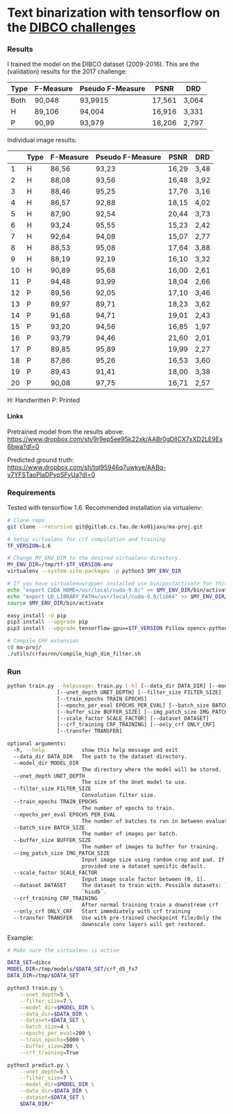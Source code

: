 # Text binarization with tensorflow on the [DIBCO challenges][1]

### Results

I trained the model on the DIBCO dataset (2009-2016). This are the
(validation) results for the 2017 challenge:

| Type | F-Measure | Pseudo F-Measure | PSNR   | DRD   |
|------|-----------|------------------|--------|-------|
| Both | 90,048    | 93,9915          | 17,561 | 3,064 |
| H    | 89,106	   | 94,004           | 16,916 | 3,331 |
| P    | 90,99	   | 93,979           | 18,206 | 2,797 |


Individual image results:

|    | Type | F-Measure | Pseudo F-Measure | PSNR  | DRD  |
|----|------|-----------|------------------|-------|------|
| 1	 | H    | 86,56     | 93,23            | 16,29 | 3,48 |
| 2	 | H    | 88,08     | 93,56            | 16,48 | 3,92 |
| 3	 | H    | 88,46     | 95,25            | 17,76 | 3,16 |
| 4	 | H    | 86,57     | 92,88            | 18,15 | 4,02 |
| 5	 | H    | 87,90     | 92,54            | 20,44 | 3,73 |
| 6	 | H    | 93,24     | 95,55            | 15,23 | 2,42 |
| 7	 | H    | 92,64     | 94,08            | 15,07 | 2,77 |
| 8	 | H    | 88,53     | 95,08            | 17,64 | 3,88 |
| 9	 | H    | 88,19     | 92,19            | 16,10 | 3,32 |
| 10 | H    | 90,89     | 95,68            | 16,00 | 2,61 |
| 11 | P    | 94,48     | 93,99            | 18,04 | 2,66 |
| 12 | P    | 89,56     | 92,05            | 17,10 | 3,46 |
| 13 | P    | 89,97     | 89,71            | 18,23 | 3,62 |
| 14 | P    | 91,68     | 94,71            | 19,01 | 2,43 |
| 15 | P    | 93,20     | 94,56            | 16,85 | 1,97 |
| 16 | P    | 93,79     | 94,46            | 21,60 | 2,01 |
| 17 | P    | 89,85     | 95,89            | 19,99 | 2,27 |
| 18 | P    | 87,86     | 95,26            | 16,53 | 3,60 |
| 19 | P    | 89,43     | 91,41            | 18,00 | 3,38 |
| 20 | P    | 90,08     | 97,75            | 16,71 | 2,57 |

H: Handwritten
P: Printed

#### Links

Pretrained model from the results above:
https://www.dropbox.com/sh/9r9ep5ee95k22xk/AABr0gDllCX7xXD2LE9Ex6bwa?dl=0

Predicted ground truth:
https://www.dropbox.com/sh/tql95946q7uwkye/AABq-v7YFSTaoPlaDPypSFyUa?dl=0


### Requirements
Tested with tensorflow 1.6. Recommended installation via virtualenv:
```sh
# Clone repo
git clone --recursive git@gitlab.cs.fau.de:ko01jaxu/ma-proj.git

# Setup virtualenv for crf compilation and training
TF_VERSION=1.6

# Change MY_ENV_DIR to the desired virtualenv directory.
MY_ENV_DIR=/tmp/tf-$TF_VERSION-env
virtualenv --system-site-packages -p python3 $MY_ENV_DIR

# If you have virtualenvwrapper installed use bin/postactivate for this
echo "export CUDA_HOME=/usr/local/cuda-9.0/" >> $MY_ENV_DIR/bin/activate
echo "export LD_LIBRARY_PATH=/usr/local/cuda-9.0/lib64" >> $MY_ENV_DIR/bin/activate
source $MY_ENV_DIR/bin/activate

easy_install -U pip
pip3 install --upgrade pip
pip3 install --upgrade tensorflow-gpu==$TF_VERSION Pillow opencv-python

# Compile CRF extension
cd ma-proj/
./utils/crfasrnn/compile_high_dim_filter.sh
```

### Run
```sh
python train.py --helpusage: train.py [-h] [--data_dir DATA_DIR] [--model_dir MODEL_DIR]
                [--unet_depth UNET_DEPTH] [--filter_size FILTER_SIZE]
                [--train_epochs TRAIN_EPOCHS]
                [--epochs_per_eval EPOCHS_PER_EVAL] [--batch_size BATCH_SIZE]
                [--buffer_size BUFFER_SIZE] [--img_patch_size IMG_PATCH_SIZE]
                [--scale_factor SCALE_FACTOR] [--dataset DATASET]
                [--crf_training CRF_TRAINING] [--only_crf ONLY_CRF]
                [--transfer TRANSFER]

optional arguments:
  -h, --help            show this help message and exit
  --data_dir DATA_DIR   The path to the dataset directory.
  --model_dir MODEL_DIR
                        The directory where the model will be stored.
  --unet_depth UNET_DEPTH
                        The size of the Unet model to use.
  --filter_size FILTER_SIZE
                        Convolution filter size.
  --train_epochs TRAIN_EPOCHS
                        The number of epochs to train.
  --epochs_per_eval EPOCHS_PER_EVAL
                        The number of batches to run in between evaluations.
  --batch_size BATCH_SIZE
                        The number of images per batch.
  --buffer_size BUFFER_SIZE
                        The number of images to buffer for training.
  --img_patch_size IMG_PATCH_SIZE
                        Input image size using random crop and pad. If not
                        provided use a dataset specific default.
  --scale_factor SCALE_FACTOR
                        Input image scale factor between (0, 1].
  --dataset DATASET     The dataset to train with. Possible datasets: `dibco`,
                        `hisdb`.
  --crf_training CRF_TRAINING
                        After normal training train a downstream crf
  --only_crf ONLY_CRF   Start immediately with crf training
  --transfer TRANSFER   Use with pre-trained checkpoint file;Only the
                        downscale conv layers will get restored.
```
Example:
```sh
# Make sure the virtualenv is active

DATA_SET=dibco
MODEL_DIR=/tmp/models/$DATA_SET/crf_d5_fs7
DATA_DIR=/tmp/$DATA_SET

python3 train.py \
    --unet_depth=5 \
    --filter_size=7 \
    --model_dir=$MODEL_DIR \
    --data_dir=$DATA_DIR \
    --dataset=$DATA_SET \
    --batch_size=4 \
    --epochs_per_eval=200 \
    --train_epochs=5000 \
    --buffer_size=200 \
    --crf_training=True

python3 predict.py \
    --unet_depth=5 \
    --filter_size=7 \
    --model_dir=$MODEL_DIR \
    --data_dir=$DATA_DIR \
    --dataset=$DATA_SET \
    $DATA_DIR/*
```

[1]: https://vc.ee.duth.gr/h-dibco2018/